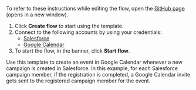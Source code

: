 To refer to these instructions while editing the flow, open the [GitHub page](https://github.com/ot4i/app-connect-templates/tree/master/resources/markdown/Create%20a%20Google%20Calendar%20when%20a%20campaign%20is%20created%20in%20Salesforce%20for%20members%20who%20have%20completed%20the%20registration_instructions.md) (opens in a new window).

1. Click **Create flow** to start using the template.
2. Connect to the following accounts by using your credentials:
   - [Salesforce](https://www.ibm.com/docs/en/app-connect/containers_cd?topic=apps-salesforce)
   - [Google Calendar](https://www.ibm.com/docs/en/app-connect/containers_cd?topic=apps-google-calendar) 
3. To start the flow, in the banner, click **Start flow**.

Use this template to create an event in Google Calendar whenever a new campaign is created in Salesforce. In this example, for each Salesforce campaign member, if the registration is completed, a Google Calendar invite gets sent to the registered campaign member for the event.
 
